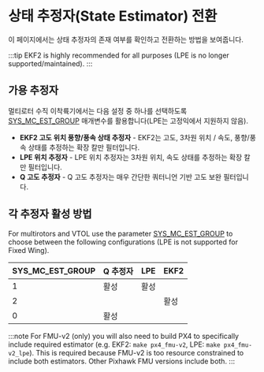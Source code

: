 # 상태 추정자(State Estimator) 전환

이 페이지에서는 상태 추정자의 존재 여부를 확인하고 전환하는 방법을 보여줍니다.

:::tip
EKF2 is highly recommended for all purposes (LPE is no longer supported/maintained).
:::

## 가용 추정자

멀티로터 수직 이착륙기에서는 다음 설정 중 하나를 선택하도록 [SYS_MC_EST_GROUP](../advanced_config/parameter_reference.md#SYS_MC_EST_GROUP) 매개변수를 활용합니다(LPE는 고정익에서 지원하지 않음).
- **EKF2 고도 위치 풍향/풍속 상태 추정자** - EKF2는 고도, 3차원 위치 / 속도, 풍향/풍속 상태를 추정하는 확장 칼만 필터입니다.
- **LPE 위치 추정자** - LPE 위치 추정자는 3차원 위치, 속도 상태를 추정하는 확장 칼만 필터입니다.
- **Q 고도 추정자**  - Q 고도 추정자는 매우 간단한 쿼터니언 기반 고도 보완 필터입니다.


## 각 추정자 활성 방법

For multirotors and VTOL use the parameter [SYS_MC_EST_GROUP](../advanced_config/parameter_reference.md#SYS_MC_EST_GROUP) to choose between the following configurations (LPE is not supported for Fixed Wing).

| SYS_MC_EST_GROUP | Q 추정자 | LPE | EKF2 |
| ------------------ | ----- | --- | ---- |
| 1                  | 활성    | 활성  |      |
| 2                  |       |     | 활성   |
| 0                  | 활성    |     |      |

:::note
For FMU-v2 (only) you will also need to build PX4 to specifically include required estimator (e.g. EKF2: `make px4_fmu-v2`, LPE: `make px4_fmu-v2_lpe`). This is required because FMU-v2 is too resource constrained to include both estimators. Other Pixhawk FMU versions include both.
:::
